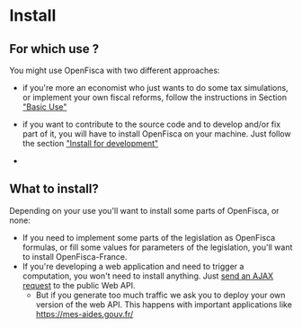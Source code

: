 # Install

## For which use ?

You might use OpenFisca with two different approaches:

* if you're more an economist who just wants to do some tax simulations, or implement your own fiscal reforms, follow the instructions in Section ["Basic Use"](basic_use.md)

* if you want to contribute to the source code and to develop and/or fix part of it, you will have to install OpenFisca on your machine. Just follow the section ["Install for development"](install_for_development.md)
* 
## What to install?

Depending on your use you'll want to install some parts of OpenFisca, or none:

- If you need to implement some parts of the legislation as OpenFisca formulas, or fill some values for parameters of the legislation, you'll want to install OpenFisca-France.
- If you're developing a web application and need to trigger a computation, you won't need to install anything. Just [send an AJAX request](../openfisca-web-api/index.html) to the public Web API.
  - But if you generate too much traffic we ask you to deploy your own version of the web API. This happens with important applications like https://mes-aides.gouv.fr/




